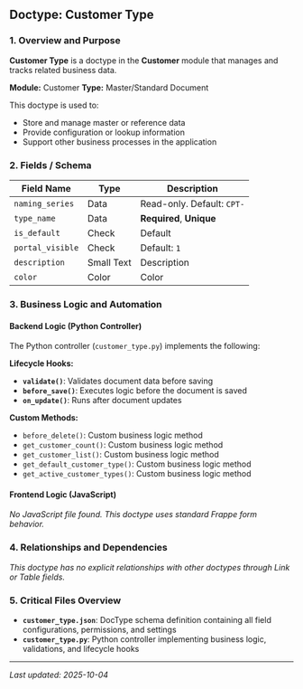 ## Doctype: Customer Type

### 1. Overview and Purpose

**Customer Type** is a doctype in the **Customer** module that manages and tracks related business data.

**Module:** Customer
**Type:** Master/Standard Document

This doctype is used to:
- Store and manage master or reference data
- Provide configuration or lookup information
- Support other business processes in the application

### 2. Fields / Schema

| Field Name | Type | Description |
|------------|------|-------------|
| `naming_series` | Data | Read-only. Default: `CPT-` |
| `type_name` | Data | **Required**, **Unique** |
| `is_default` | Check | Default |
| `portal_visible` | Check | Default: `1` |
| `description` | Small Text | Description |
| `color` | Color | Color |

### 3. Business Logic and Automation

#### Backend Logic (Python Controller)

The Python controller (`customer_type.py`) implements the following:

**Lifecycle Hooks:**
- **`validate()`**: Validates document data before saving
- **`before_save()`**: Executes logic before the document is saved
- **`on_update()`**: Runs after document updates

**Custom Methods:**
- `before_delete()`: Custom business logic method
- `get_customer_count()`: Custom business logic method
- `get_customer_list()`: Custom business logic method
- `get_default_customer_type()`: Custom business logic method
- `get_active_customer_types()`: Custom business logic method

#### Frontend Logic (JavaScript)

*No JavaScript file found. This doctype uses standard Frappe form behavior.*

### 4. Relationships and Dependencies

*This doctype has no explicit relationships with other doctypes through Link or Table fields.*

### 5. Critical Files Overview

- **`customer_type.json`**: DocType schema definition containing all field configurations, permissions, and settings
- **`customer_type.py`**: Python controller implementing business logic, validations, and lifecycle hooks

---

*Last updated: 2025-10-04*
